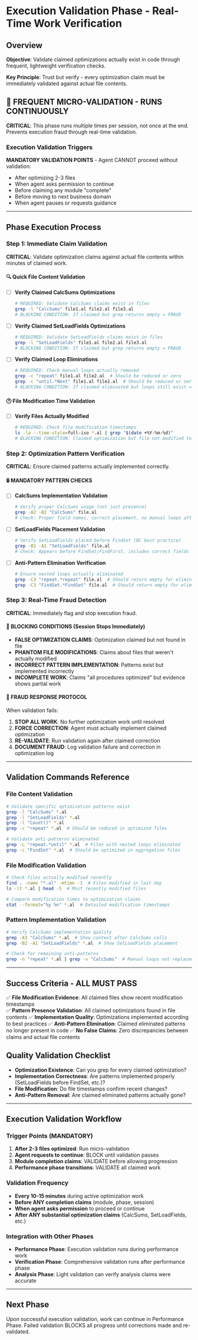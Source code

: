 # Execution Validation Phase - Real-Time Work Verification

## Overview
**Objective**: Validate claimed optimizations actually exist in code through frequent, lightweight verification checks.

**Key Principle**: Trust but verify - every optimization claim must be immediately validated against actual file contents.

## 🚨 FREQUENT MICRO-VALIDATION - RUNS CONTINUOUSLY
**CRITICAL**: This phase runs multiple times per session, not once at the end. Prevents execution fraud through real-time validation.

### Execution Validation Triggers
**MANDATORY VALIDATION POINTS** - Agent CANNOT proceed without validation:
- After optimizing 2-3 files
- When agent asks permission to continue
- Before claiming any module "complete"  
- Before moving to next business domain
- When agent pauses or requests guidance

---

## Phase Execution Process

### Step 1: Immediate Claim Validation
**CRITICAL**: Validate optimization claims against actual file contents within minutes of claimed work.

#### 🔍 Quick File Content Validation
- [ ] **Verify Claimed CalcSums Optimizations**
  ```bash
  # REQUIRED: Validate CalcSums claims exist in files
  grep -l "CalcSums" file1.al file2.al file3.al
  # BLOCKING CONDITION: If claimed but grep returns empty = FRAUD
  ```

- [ ] **Verify Claimed SetLoadFields Optimizations**  
  ```bash
  # REQUIRED: Validate SetLoadFields claims exist in files
  grep -l "SetLoadFields" file1.al file2.al file3.al
  # BLOCKING CONDITION: If claimed but grep returns empty = FRAUD
  ```

- [ ] **Verify Claimed Loop Eliminations**
  ```bash
  # REQUIRED: Check manual loops actually removed
  grep -c "repeat" file1.al file2.al  # Should be reduced or zero
  grep -c "until.*Next" file1.al file2.al  # Should be reduced or zero  
  # BLOCKING CONDITION: If claimed eliminated but loops still exist = FALSE CLAIM
  ```

#### 🕐 File Modification Time Validation
- [ ] **Verify Files Actually Modified**
  ```bash
  # REQUIRED: Check file modification timestamps
  ls -la --time-style=full-iso *.al | grep "$(date +%Y-%m-%d)"
  # BLOCKING CONDITION: Claimed optimization but file not modified today = FRAUD
  ```

### Step 2: Optimization Pattern Verification
**CRITICAL**: Ensure claimed patterns actually implemented correctly.

#### 🔒 MANDATORY PATTERN CHECKS
- [ ] **CalcSums Implementation Validation**
  ```bash
  # Verify proper CalcSums usage (not just presence)
  grep -A2 -B2 "CalcSums" file.al
  # Check: Proper field names, correct placement, no manual loops after
  ```

- [ ] **SetLoadFields Placement Validation**
  ```bash
  # Verify SetLoadFields placed before FindSet (BC best practice)
  grep -B1 -A1 "SetLoadFields" file.al
  # Check: Appears before FindSet/FindFirst, includes correct fields
  ```

- [ ] **Anti-Pattern Elimination Verification**
  ```bash
  # Ensure nested loops actually eliminated
  grep -C3 "repeat.*repeat" file.al  # Should return empty for eliminated nested loops
  grep -C3 "FindSet.*FindSet" file.al  # Should return empty for eliminated N+1 patterns
  ```

### Step 3: Real-Time Fraud Detection
**CRITICAL**: Immediately flag and stop execution fraud.

#### 🚨 BLOCKING CONDITIONS (Session Stops Immediately)
- **FALSE OPTIMIZATION CLAIMS**: Optimization claimed but not found in file
- **PHANTOM FILE MODIFICATIONS**: Claims about files that weren't actually modified
- **INCORRECT PATTERN IMPLEMENTATION**: Patterns exist but implemented incorrectly
- **INCOMPLETE WORK**: Claims "all procedures optimized" but evidence shows partial work

#### 🔧 FRAUD RESPONSE PROTOCOL
When validation fails:
1. **STOP ALL WORK**: No further optimization work until resolved
2. **FORCE CORRECTION**: Agent must actually implement claimed optimization
3. **RE-VALIDATE**: Run validation again after claimed correction
4. **DOCUMENT FRAUD**: Log validation failure and correction in optimization log

---

## Validation Commands Reference

### File Content Validation
```bash
# Validate specific optimization patterns exist
grep -l "CalcSums" *.al
grep -l "SetLoadFields" *.al  
grep -l "Count()" *.al
grep -c "repeat" *.al  # Should be reduced in optimized files

# Validate anti-patterns eliminated
grep -L "repeat.*until" *.al  # Files with nested loops eliminated
grep -c "FindSet" *.al  # Should be optimized in aggregation files
```

### File Modification Validation  
```bash
# Check files actually modified recently
find . -name "*.al" -mtime -1  # Files modified in last day
ls -lt *.al | head -5  # Most recently modified files

# Compare modification times to optimization claims
stat --format="%y %n" *.al  # Detailed modification timestamps
```

### Pattern Implementation Validation
```bash
# Verify CalcSums implementation quality
grep -A3 "CalcSums" *.al  # Show context after CalcSums calls
grep -B2 -A1 "SetLoadFields" *.al  # Show SetLoadFields placement

# Check for remaining anti-patterns
grep -n "repeat" *.al | grep -v "CalcSums"  # Manual loops not replaced with CalcSums
```

---

## Success Criteria - ALL MUST PASS
✅ **File Modification Evidence**: All claimed files show recent modification timestamps  
✅ **Pattern Presence Validation**: All claimed optimizations found in file contents
✅ **Implementation Quality**: Optimizations implemented according to best practices
✅ **Anti-Pattern Elimination**: Claimed eliminated patterns no longer present in code
✅ **No False Claims**: Zero discrepancies between claims and actual file contents

## Quality Validation Checklist
- **Optimization Existence**: Can you grep for every claimed optimization?
- **Implementation Correctness**: Are patterns implemented properly (SetLoadFields before FindSet, etc.)?
- **File Modification**: Do file timestamps confirm recent changes?
- **Anti-Pattern Removal**: Are claimed eliminated patterns actually gone?

---

## Execution Validation Workflow

### Trigger Points (MANDATORY)
1. **After 2-3 files optimized**: Run micro-validation
2. **Agent requests to continue**: BLOCK until validation passes
3. **Module completion claims**: VALIDATE before allowing progression
4. **Performance phase transitions**: VALIDATE all claimed work

### Validation Frequency
- **Every 10-15 minutes** during active optimization work
- **Before ANY completion claims** (module, phase, session)
- **When agent asks permission** to proceed or continue
- **After ANY substantial optimization claims** (CalcSums, SetLoadFields, etc.)

### Integration with Other Phases
- **Performance Phase**: Execution validation runs during performance work
- **Verification Phase**: Comprehensive validation runs after performance phase
- **Analysis Phase**: Light validation can verify analysis claims were accurate

---

## Next Phase
Upon successful execution validation, work can continue in Performance Phase. Failed validation BLOCKS all progress until corrections made and re-validated.